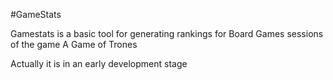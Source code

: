 #GameStats 

Gamestats is a basic tool for generating rankings for Board Games sessions of the game A Game of Trones

Actually it is in an early development stage
